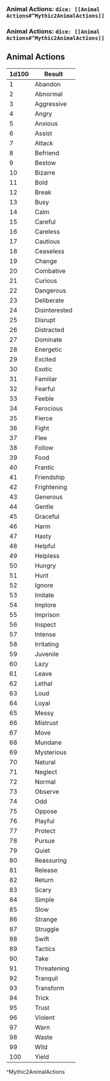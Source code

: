 ### Animal Actions: `dice: [[Animal Actions#^Mythic2AnimalActions]]`
### Animal Actions: `dice: [[Animal Actions#^Mythic2AnimalActions]]`

## Animal Actions
| 1d100 | Result        |
| ----- | ------------- |
| 1     | Abandon       |
| 2     | Abnormal      |
| 3     | Aggressive    |
| 4     | Angry         |
| 5     | Anxious       |
| 6     | Assist        |
| 7     | Attack        |
| 8     | Befriend      |
| 9     | Bestow        |
| 10    | Bizarre       |
| 11    | Bold          |
| 12    | Break         |
| 13    | Busy          |
| 14    | Calm          |
| 15    | Careful       |
| 16    | Careless      |
| 17    | Cautious      |
| 18    | Ceaseless     |
| 19    | Change        |
| 20    | Combative     |
| 21    | Curious       |
| 22    | Dangerous     |
| 23    | Deliberate    |
| 24    | Disinterested |
| 25    | Disrupt       |
| 26    | Distracted    |
| 27    | Dominate      |
| 28    | Energetic     |
| 29    | Excited       |
| 30    | Exotic        |
| 31    | Familiar      |
| 32    | Fearful       |
| 33    | Feeble        |
| 34    | Ferocious     |
| 35    | Fierce        |
| 36    | Fight         |
| 37    | Flee          |
| 38    | Follow        |
| 39    | Food          |
| 40    | Frantic       |
| 41    | Friendship    |
| 42    | Frightening   |
| 43    | Generous      |
| 44    | Gentle        |
| 45    | Graceful      |
| 46    | Harm          |
| 47    | Hasty         |
| 48    | Helpful       |
| 49    | Helpless      |
| 50    | Hungry        |
| 51    | Hunt          |
| 52    | Ignore        |
| 53    | Imitate       |
| 54    | Implore       |
| 55    | Imprison      |
| 56    | Inspect       |
| 57    | Intense       |
| 58    | Irritating    |
| 59    | Juvenile      |
| 60    | Lazy          |
| 61    | Leave         |
| 62    | Lethal        |
| 63    | Loud          |
| 64    | Loyal         |
| 65    | Messy         |
| 66    | Mistrust      |
| 67    | Move          |
| 68    | Mundane       |
| 69    | Mysterious    |
| 70    | Natural       |
| 71    | Neglect       |
| 72    | Normal        |
| 73    | Observe       |
| 74    | Odd           |
| 75    | Oppose        |
| 76    | Playful       |
| 77    | Protect       |
| 78    | Pursue        |
| 79    | Quiet         |
| 80    | Reassuring    |
| 81    | Release       |
| 82    | Return        |
| 83    | Scary         |
| 84    | Simple        |
| 85    | Slow          |
| 86    | Strange       |
| 87    | Struggle      |
| 88    | Swift         |
| 89    | Tactics       |
| 90    | Take          |
| 91    | Threatening   |
| 92    | Tranquil      |
| 93    | Transform     |
| 94    | Trick         |
| 95    | Trust         |
| 96    | Violent       |
| 97    | Warn          |
| 98    | Waste         |
| 99    | Wild          |
| 100   | Yield         |
^Mythic2AnimalActions